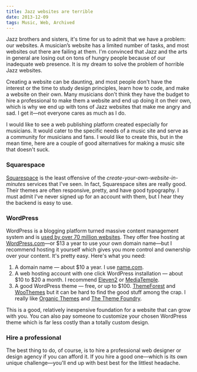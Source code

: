```yaml
---
title: Jazz websites are terrible
date: 2013-12-09
tags: Music, Web, Archived
---
```


Jazz brothers and sisters, it's time for us to admit that we have a problem: our websites. A musician’s website has a limited number of tasks, and most websites out there are failing at them. I'm convinced that Jazz and the arts in general are losing out on tons of hungry people because of our inadequate web presence. It is my dream to solve the problem of horrible Jazz websites. 

Creating a website can be daunting, and most people don't have the interest or the time to study design principles, learn how to code, and make a website on their own. Many musicians don't think they have the budget to hire a professional to make them a website and end up doing it on their own, which is why we end up with tons of Jazz websites that make me angry and sad. I get it—not everyone cares as much as I do.

I would like to see a web publishing platform created especially for musicians. It would cater to the specific needs of a music site and serve as a community for musicians and fans. I would like to create this, but in the mean time, here are a couple of good alternatives for making a music site that doesn't suck.

### Squarespace

[Squarespace](http://squarespace.com) is the least offensive of the *create-your-own-website-in-minutes* services that I've seen. In fact, Squarespace sites are really good. Their themes are often responsive, pretty, and have good typography. I must admit I've never signed up for an account with them, but I hear they the backend is easy to use.

### WordPress

WordPress is a blogging platform turned massive content management system and is [used by over 70 million websites](http://en.wordpress.com/stats/). They offer free hosting at [WordPress.com](http://wordpress.com)—or $13 a year to use your own domain name—but I recommend hosting it yourself which gives you more control and ownership over your content. It's pretty easy. Here's what you need:

1. A domain name — about $10 a year. I use [name.com](http://www.name.com/).
2. A web hosting account with one click WordPress installation — about $10 to $20 a month. I recommend [Eleven2](http://www.eleven2.com/1316.html) or [MediaTemple](http://mediatemple.net).
3. A good WordPress theme — free, or up to $100. [ThemeForest][9414-001] and [WooThemes][9414-002] but it can be hard to find the good stuff among the crap. I really like [Organic Themes][9414-003] and [The Theme Foundry][9414-004].

This is a good, relatively inexpensive foundation for a website that can grow with you. You can also pay someone to customize your chosen WordPress theme which is far less costly than a totally custom design. 

### Hire a professional

The best thing to do, of course, is to hire a professional web designer or design agency if you can afford it. If you hire a good one—which is its own unique challenge—you'll end up with best best for the littlest headache. 

[9414-001]: http://themeforest.net/
[9414-002]: http://www.woothemes.com/
[9414-003]: http://www.organicthemes.com/
[9414-004]: http://thethemefoundry.com/
